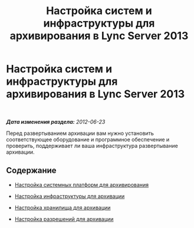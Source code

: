 ﻿---
title: Настройка систем и инфраструктуры для архивирования в Lync Server 2013
TOCTitle: Настройка систем и инфраструктуры для архивирования в Lync Server 2013
ms:assetid: 34bc0414-bd20-436d-bfb8-e47a280d34ac
ms:mtpsurl: https://technet.microsoft.com/ru-ru/library/JJ204795(v=OCS.15)
ms:contentKeyID: 49309405
ms.date: 05/19/2016
mtps_version: v=OCS.15
ms.translationtype: HT
---

# Настройка систем и инфраструктуры для архивирования в Lync Server 2013

 

_**Дата изменения раздела:** 2012-06-23_

Перед развертыванием архивации вам нужно установить соответствующее оборудование и программное обеспечение и проверить, поддерживает ли ваша инфраструктура развертывание архивации.

## Содержание

  - [Настройка системных платформ для архивирования](lync-server-2013-setting-up-system-platforms-for-archiving.md)

  - [Настройка инфраструктуры для архивации](lync-server-2013-setting-up-the-infrastructure-for-archiving.md)

  - [Настройка хранилища для архивации](lync-server-2013-setting-up-storage-for-archiving.md)

  - [Настройка разрешений для архивации](lync-server-2013-setting-up-permissions-for-archiving.md)


